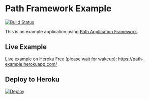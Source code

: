 # Path Framework Example

[![Build Status](https://travis-ci.org/innovad/path-example.svg?branch=master)](https://travis-ci.org/innovad/path-example)

This is an example application using <a href="https://github.com/innovad/path">Path Application Framework</a>.

## Live Example
Live example on Heroku Free (please wait for wakeup): https://path-example.herokuapp.com/

## Deploy to Heroku
[![Deploy](https://www.herokucdn.com/deploy/button.svg)](https://heroku.com/deploy?template=https://github.com/Bruermar/Path-Framework_BSC_Bruermar.git)
